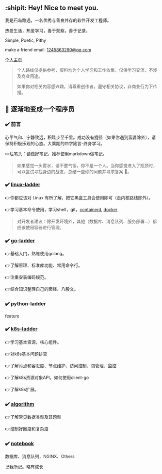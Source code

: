 ## :shipit: Hey! Nice to meet you.

我是石鸟路遇，一名优秀与善良并存的软件开发工程师。

热爱生活，热爱学习，善于观察，善于记录。

Simple, Poetic, Pithy

make a friend email: <1245863260@qq.com>

[个人主页](https://www.hjxstbserver.xyz)

> 个人路线仅提供参考，资料均为个人学习和工作收集，仅供学习交流，不涉及商业用途。
>
> 如果你对相关内容感兴趣，请尊重创作者，遵守相关协议，非商业行为下传播。

## :100: 逐渐地变成一个程序员

### :heavy_check_mark: 前言

心平气和、宁静致远，积跬步至千里。成功没有捷径（如果你遇到富婆除外），请保持积极乐观的心态。大乘期的四字箴言-终身学习。

:pencil2:烂笔头：请做好笔记，推荐使用markdown做笔记。

> 如果感觉一头雾水，请不要气馁，你不是一个人。当你感觉进入了瓶颈时，可以尝试寻找身边的战友，总结一些你的问题并寻求答案 🍻。

### :heavy_check_mark: [linux-ladder](https://github.com/stonebirdjx/linux-ladder)

:point_right:你都应该对 Linux 有所了解，把它黑盒工具会使用即可（走内核路线除外）。

:point_right:学习基本命令使用，学习shell，git，[containerd](https://github.com/stonebirdjx/k8s-ladder/blob/master/containerd.md),  [docker](https://github.com/stonebirdjx/k8s-ladder/blob/master/docker.md)

>对开发者建议：除开发环境外，其他（数据库、消息队列、服务部署...）都应该使用容器进行管理。

### :heavy_check_mark: [go-ladder](https://github.com/stonebirdjx/go-ladder)

:point_right:基础入门，熟练使用golang。

:point_right:了解原理、标准库功能、常用命令行。

:point_right:注重安装编码规范。

:point_right:结合知识整理自己的面经、八股文。

### :heavy_check_mark: python-ladder

feature

### :heavy_check_mark: [k8s-ladder](https://github.com/stonebirdjx/k8s-ladder)

:point_right:学习基本资源，核心组件。

:point_right:对k8s基本问题排查

:point_right:了解污点和容忍度、节点维护、访问控制、包管理、监控

:point_right:了解k8s资源对象API，如何使用client-go

:point_right:了解k8s扩展。

### :heavy_check_mark: [algorithm](https://github.com/stonebirdjx/algo)

:point_right:了解常见数据类型及其题型

:point_right:控制好圈度和复杂度

### :heavy_check_mark: [notebook](https://github.com/stonebirdjx/notebook)

数据库、消息队列，NGINX、Others

记我所记。略有成长
